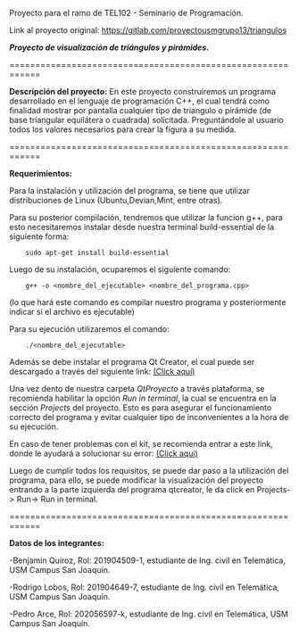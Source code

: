 Proyecto para el ramo de TEL102 - Seminario de Programación.

Link al proyecto original: https://gitlab.com/proyectousmgrupo13/triangulos

_**Proyecto de visualización de triángulos y pirámides.**_

============================================================

**Descripción del proyecto:**
En este proyecto construiremos un programa desarrollado en el lenguaje de programación 
C++, el cual tendrá como finalidad mostrar por pantalla cualquier tipo de triangulo o pirámide (de base triangular equilátera o cuadrada) solicitada. Preguntándole al usuario todos los valores necesarios para crear la figura a su medida.

============================================================

**Requerimientos:**

Para la instalación y utilización del programa, se tiene que utilizar distribuciones de Linux (Ubuntu,Devian,Mint, entre otras).

Para su posterior compilación, tendremos que  utilizar la funcion g++, para esto necesitaremos instalar desde nuestra terminal build-essential de la siguiente forma:

        sudo apt-get install build-essential

Luego de su instalación, ocuparemos el siguiente comando:

        g++ -o <nombre_del_ejecutable> <nombre_del_programa.cpp>

(lo que hará este comando es compilar nuestro programa y posteriormente indicar si el archivo es ejecutable)

Para su ejecución utilizaremos el comando:
        
        ./<nombre_del_ejecutable>

Además se debe instalar el programa Qt Creator, el cual puede ser descargado a través del siguiente link: [(Click aquí)](https://www.qt.io/download-qt-installer?hsCtaTracking=99d9dd4f-5681-48d2-b096-470725510d34%7C074ddad0-fdef-4e53-8aa8-5e8a876d6ab4)

Una vez dento de nuestra carpeta _QtProyecto_ a través plataforma, se recomienda habilitar la opción _Run in terminal_, la cual se encuentra en la sección _Projects_ del proyecto. Esto es para asegurar el funcionamiento correcto del programa y evitar cualquier tipo de inconvenientes a la hora de su ejecución.

En caso de tener problemas con el kit, se recomienda entrar a este link, donde le ayudará a solucionar su error: [(Click aqui)](https://stackoverflow.com/questions/26499404/qtcreator-no-valid-kits-found/26513032#26513032)

Luego de cumplir todos los requisitos, se puede dar paso a la utilización del programa, para ello, se puede modificar la visualización del proyecto entrando a la parte izquierda del programa qtcreator, le da click en Projects-> Run-> Run in terminal.

============================================================

**Datos de los integrantes:**

-Benjamin Quiroz, Rol: 201904509-1, estudiante de Ing. civil en Telemática, USM Campus San Joaquín.

-Rodrigo Lobos, Rol: 201904649-7,  estudiante de Ing. civil en Telemática, USM Campus San Joaquín.

-Pedro Arce, Rol: 202056597-k,  estudiante de Ing. civil en Telemática, USM Campus San Joaquín.
